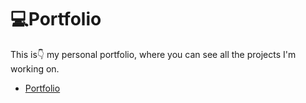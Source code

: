 # 💻Portfolio
This is👇 my personal portfolio, where you can see all the projects I'm working on.
- [Portfolio](https://ivanlopez.netlify.app/)
